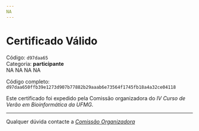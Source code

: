 ```yaml
---
NA
---
```


# Certificado Válido

Código: `d97daa65`<br>
Categoria: **participante**<br>
NA
NA
NA
NA


Código completo: `d97daa650ffb39e1273d907b77882b29aaab6e73564f1745fb18a4a32ce04118`


Este certificado foi expedido pela Comissão organizadora do *IV Curso de Verão em Bioinformática da UFMG*.

----

Qualquer dúvida contacte a [_Comissão Organizadora_](<mailto:cursobioinfoufmg@gmail.com$subject=[Certificados]>)

